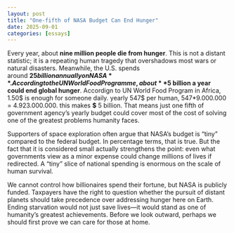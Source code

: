 ```yaml
---
layout: post
title: "One-fifth of NASA Budget Can End Hunger"
date: 2025-09-01
categories: [essays]
---
```

Every year, about **nine million people die from hunger**. This is not a distant statistic; it is a repeating human tragedy that overshadows most wars or natural disasters. Meanwhile, the U.S. spends around **$25 billion annually on NASA**. According to the UN World Food Programme, about **$5 billion a year could end global hunger**.
Accordign to UN World Food Program in Africa, 1.50$ is enough for someone daily. yearly 547$ per human, 547*9.000.000 = 4.923.000.000.   this makes **$** 5 billion. 
 That means just one fifth of government agency’s yearly budget could cover most of the cost of solving one of the greatest problems humanity faces.

Supporters of space exploration often argue that NASA’s budget is “tiny” compared to the federal budget. In percentage terms, that is true. But the fact that it is considered small actually strengthens the point: even what governments view as a minor expense could change millions of lives if redirected. A “tiny” slice of national spending is enormous on the scale of human survival.

We cannot control how billionaires spend their fortune, but NASA is publicly funded. Taxpayers have the right to question whether the pursuit of distant planets should take precedence over addressing hunger here on Earth. Ending starvation would not just save lives—it would stand as one of humanity’s greatest achievements. Before we look outward, perhaps we should first prove we can care for those at home.
